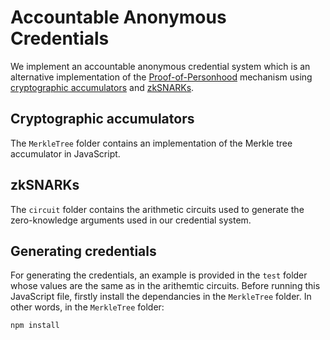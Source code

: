 # Accountable Anonymous Credentials

We implement an accountable anonymous credential system which is an alternative implementation of the [Proof-of-Personhood](https://ieeexplore.ieee.org/document/7966966) mechanism using [cryptographic accumulators](https://link.springer.com/chapter/10.1007/3-540-69053-0_33) and [zkSNARKs](https://eprint.iacr.org/2016/260.pdf).

## Cryptographic accumulators

The ```MerkleTree``` folder contains an implementation of the Merkle tree accumulator in JavaScript.

## zkSNARKs

The ```circuit``` folder contains the arithmetic circuits used to generate the zero-knowledge arguments used in our credential system.

## Generating credentials

For generating the credentials, an example is provided in the ````test```` folder whose values are the same as in the arithemtic circuits. Before running this JavaScript file, firstly install the dependancies in the ```MerkleTree``` folder. In other words, in the ```MerkleTree``` folder:
```
npm install
```
